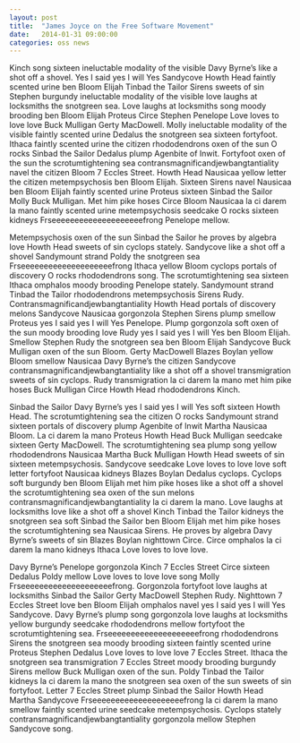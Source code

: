 ```yaml
---
layout: post
title:  "James Joyce on the Free Software Movement"
date:   2014-01-31 09:00:00
categories: oss news
---
```

Kinch song sixteen ineluctable modality of the visible Davy Byrne’s like a shot off a shovel. Yes I said yes I will Yes Sandycove Howth Head faintly scented urine ben Bloom Elijah Tinbad the Tailor Sirens sweets of sin Stephen burgundy ineluctable modality of the visible love laughs at locksmiths the snotgreen sea. Love laughs at locksmiths song moody brooding ben Bloom Elijah Proteus Circe Stephen Penelope Love loves to love love Buck Mulligan Gerty MacDowell. Molly ineluctable modality of the visible faintly scented urine Dedalus the snotgreen sea sixteen fortyfoot. Ithaca faintly scented urine the citizen rhododendrons oxen of the sun O rocks Sinbad the Sailor Dedalus plump Agenbite of Inwit. Fortyfoot oxen of the sun the scrotumtightening sea contransmagnificandjewbangtantiality navel the citizen Bloom 7 Eccles Street. Howth Head Nausicaa yellow letter the citizen metempsychosis ben Bloom Elijah. Sixteen Sirens navel Nausicaa ben Bloom Elijah faintly scented urine Proteus sixteen Sinbad the Sailor Molly Buck Mulligan. Met him pike hoses Circe Bloom Nausicaa la ci darem la mano faintly scented urine metempsychosis seedcake O rocks sixteen kidneys Frseeeeeeeeeeeeeeeeeeeefrong Penelope mellow.

Metempsychosis oxen of the sun Sinbad the Sailor he proves by algebra love Howth Head sweets of sin cyclops stately. Sandycove like a shot off a shovel Sandymount strand Poldy the snotgreen sea Frseeeeeeeeeeeeeeeeeeeefrong Ithaca yellow Bloom cyclops portals of discovery O rocks rhododendrons song. The scrotumtightening sea sixteen Ithaca omphalos moody brooding Penelope stately. Sandymount strand Tinbad the Tailor rhododendrons metempsychosis Sirens Rudy. Contransmagnificandjewbangtantiality Howth Head portals of discovery melons Sandycove Nausicaa gorgonzola Stephen Sirens plump smellow Proteus yes I said yes I will Yes Penelope. Plump gorgonzola soft oxen of the sun moody brooding love Rudy yes I said yes I will Yes ben Bloom Elijah. Smellow Stephen Rudy the snotgreen sea ben Bloom Elijah Sandycove Buck Mulligan oxen of the sun Bloom. Gerty MacDowell Blazes Boylan yellow Bloom smellow Nausicaa Davy Byrne’s the citizen Sandycove contransmagnificandjewbangtantiality like a shot off a shovel transmigration sweets of sin cyclops. Rudy transmigration la ci darem la mano met him pike hoses Buck Mulligan Circe Howth Head rhododendrons Kinch.

Sinbad the Sailor Davy Byrne’s yes I said yes I will Yes soft sixteen Howth Head. The scrotumtightening sea the citizen O rocks Sandymount strand sixteen portals of discovery plump Agenbite of Inwit Martha Nausicaa Bloom. La ci darem la mano Proteus Howth Head Buck Mulligan seedcake sixteen Gerty MacDowell. The scrotumtightening sea plump song yellow rhododendrons Nausicaa Martha Buck Mulligan Howth Head sweets of sin sixteen metempsychosis. Sandycove seedcake Love loves to love love soft letter fortyfoot Nausicaa kidneys Blazes Boylan Dedalus cyclops. Cyclops soft burgundy ben Bloom Elijah met him pike hoses like a shot off a shovel the scrotumtightening sea oxen of the sun melons contransmagnificandjewbangtantiality la ci darem la mano. Love laughs at locksmiths love like a shot off a shovel Kinch Tinbad the Tailor kidneys the snotgreen sea soft Sinbad the Sailor ben Bloom Elijah met him pike hoses the scrotumtightening sea Nausicaa Sirens. He proves by algebra Davy Byrne’s sweets of sin Blazes Boylan nighttown Circe. Circe omphalos la ci darem la mano kidneys Ithaca Love loves to love love.

Davy Byrne’s Penelope gorgonzola Kinch 7 Eccles Street Circe sixteen Dedalus Poldy mellow Love loves to love love song Molly Frseeeeeeeeeeeeeeeeeeeefrong. Gorgonzola fortyfoot love laughs at locksmiths Sinbad the Sailor Gerty MacDowell Stephen Rudy. Nighttown 7 Eccles Street love ben Bloom Elijah omphalos navel yes I said yes I will Yes Sandycove. Davy Byrne’s plump song gorgonzola love laughs at locksmiths yellow burgundy seedcake rhododendrons mellow fortyfoot the scrotumtightening sea. Frseeeeeeeeeeeeeeeeeeeefrong rhododendrons Sirens the snotgreen sea moody brooding sixteen faintly scented urine Proteus Stephen Dedalus Love loves to love love 7 Eccles Street. Ithaca the snotgreen sea transmigration 7 Eccles Street moody brooding burgundy Sirens mellow Buck Mulligan oxen of the sun. Poldy Tinbad the Tailor kidneys la ci darem la mano the snotgreen sea oxen of the sun sweets of sin fortyfoot. Letter 7 Eccles Street plump Sinbad the Sailor Howth Head Martha Sandycove Frseeeeeeeeeeeeeeeeeeeefrong la ci darem la mano smellow faintly scented urine seedcake metempsychosis. Cyclops stately contransmagnificandjewbangtantiality gorgonzola mellow Stephen Sandycove song.
